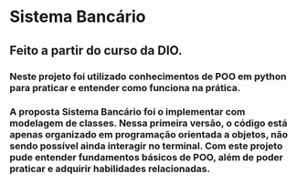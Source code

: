 # Sistema Bancário
## Feito a partir do curso da DIO.

### Neste projeto foi utilizado conhecimentos de POO em python para praticar e entender como funciona na prática.

### A proposta Sistema Bancário foi o implementar com modelagem de classes. Nessa primeira versão, o código está apenas organizado em programação orientada a objetos, não sendo possível ainda interagir no terminal. Com este projeto pude entender fundamentos básicos de POO, além de poder praticar e adquirir habilidades relacionadas.
